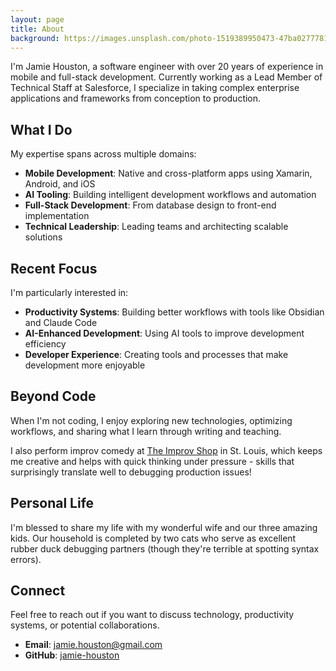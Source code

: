 ```yaml
---
layout: page
title: About
background: https://images.unsplash.com/photo-1519389950473-47ba0277781c?ixlib=rb-4.0.3&ixid=M3wxMjA3fDB8MHxwaG90by1wYWdlfHx8fGVufDB8fHx8fA%3D%3D&auto=format&fit=crop&w=2070&q=80
---
```


I'm Jamie Houston, a software engineer with over 20 years of experience in mobile and full-stack development. Currently working as a Lead Member of Technical Staff at Salesforce, I specialize in taking complex enterprise applications and frameworks from conception to production.

## What I Do

My expertise spans across multiple domains:

- **Mobile Development**: Native and cross-platform apps using Xamarin, Android, and iOS
- **AI Tooling**: Building intelligent development workflows and automation
- **Full-Stack Development**: From database design to front-end implementation
- **Technical Leadership**: Leading teams and architecting scalable solutions

## Recent Focus

I'm particularly interested in:

- **Productivity Systems**: Building better workflows with tools like Obsidian and Claude Code
- **AI-Enhanced Development**: Using AI tools to improve development efficiency
- **Developer Experience**: Creating tools and processes that make development more enjoyable

## Beyond Code

When I'm not coding, I enjoy exploring new technologies, optimizing workflows, and sharing what I learn through writing and teaching.

I also perform improv comedy at [The Improv Shop](https://www.theimprovshop.com/) in St. Louis, which keeps me creative and helps with quick thinking under pressure - skills that surprisingly translate well to debugging production issues!

## Personal Life

I'm blessed to share my life with my wonderful wife and our three amazing kids. Our household is completed by two cats who serve as excellent rubber duck debugging partners (though they're terrible at spotting syntax errors).

## Connect

Feel free to reach out if you want to discuss technology, productivity systems, or potential collaborations.

- **Email**: [jamie.houston@gmail.com](mailto:jamie.houston@gmail.com)
- **GitHub**: [jamie-houston](https://github.com/jamie-houston)